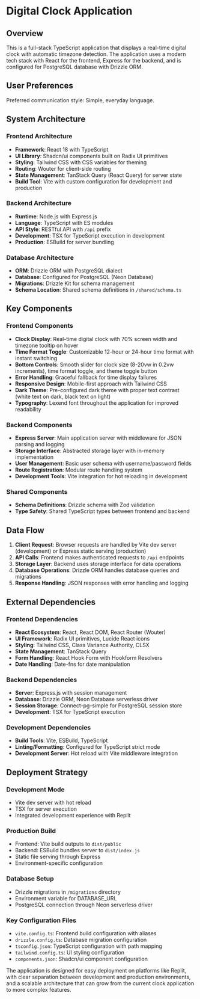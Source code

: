 # Digital Clock Application

## Overview

This is a full-stack TypeScript application that displays a real-time digital clock with automatic timezone detection. The application uses a modern tech stack with React for the frontend, Express for the backend, and is configured for PostgreSQL database with Drizzle ORM.

## User Preferences

Preferred communication style: Simple, everyday language.

## System Architecture

### Frontend Architecture
- **Framework**: React 18 with TypeScript
- **UI Library**: Shadcn/ui components built on Radix UI primitives
- **Styling**: Tailwind CSS with CSS variables for theming
- **Routing**: Wouter for client-side routing
- **State Management**: TanStack Query (React Query) for server state
- **Build Tool**: Vite with custom configuration for development and production

### Backend Architecture
- **Runtime**: Node.js with Express.js
- **Language**: TypeScript with ES modules
- **API Style**: RESTful API with `/api` prefix
- **Development**: TSX for TypeScript execution in development
- **Production**: ESBuild for server bundling

### Database Architecture
- **ORM**: Drizzle ORM with PostgreSQL dialect
- **Database**: Configured for PostgreSQL (Neon Database)
- **Migrations**: Drizzle Kit for schema management
- **Schema Location**: Shared schema definitions in `/shared/schema.ts`

## Key Components

### Frontend Components
- **Clock Display**: Real-time digital clock with 70% screen width and timezone tooltip on hover
- **Time Format Toggle**: Customizable 12-hour or 24-hour time format with instant switching
- **Bottom Controls**: Smooth slider for clock size (8-20vw in 0.2vw increments), time format toggle, and theme toggle button
- **Error Handling**: Graceful fallback for time display failures
- **Responsive Design**: Mobile-first approach with Tailwind CSS
- **Dark Theme**: Pre-configured dark theme with proper text contrast (white text on dark, black text on light)
- **Typography**: Lexend font throughout the application for improved readability

### Backend Components
- **Express Server**: Main application server with middleware for JSON parsing and logging
- **Storage Interface**: Abstracted storage layer with in-memory implementation
- **User Management**: Basic user schema with username/password fields
- **Route Registration**: Modular route handling system
- **Development Tools**: Vite integration for hot reloading in development

### Shared Components
- **Schema Definitions**: Drizzle schema with Zod validation
- **Type Safety**: Shared TypeScript types between frontend and backend

## Data Flow

1. **Client Request**: Browser requests are handled by Vite dev server (development) or Express static serving (production)
2. **API Calls**: Frontend makes authenticated requests to `/api` endpoints
3. **Storage Layer**: Backend uses storage interface for data operations
4. **Database Operations**: Drizzle ORM handles database queries and migrations
5. **Response Handling**: JSON responses with error handling and logging

## External Dependencies

### Frontend Dependencies
- **React Ecosystem**: React, React DOM, React Router (Wouter)
- **UI Framework**: Radix UI primitives, Lucide React icons
- **Styling**: Tailwind CSS, Class Variance Authority, CLSX
- **State Management**: TanStack Query
- **Form Handling**: React Hook Form with Hookform Resolvers
- **Date Handling**: Date-fns for date manipulation

### Backend Dependencies
- **Server**: Express.js with session management
- **Database**: Drizzle ORM, Neon Database serverless driver
- **Session Storage**: Connect-pg-simple for PostgreSQL session store
- **Development**: TSX for TypeScript execution

### Development Dependencies
- **Build Tools**: Vite, ESBuild, TypeScript
- **Linting/Formatting**: Configured for TypeScript strict mode
- **Development Server**: Hot reload with Vite middleware integration

## Deployment Strategy

### Development Mode
- Vite dev server with hot reload
- TSX for server execution
- Integrated development experience with Replit

### Production Build
- Frontend: Vite build outputs to `dist/public`
- Backend: ESBuild bundles server to `dist/index.js`
- Static file serving through Express
- Environment-specific configuration

### Database Setup
- Drizzle migrations in `/migrations` directory
- Environment variable for DATABASE_URL
- PostgreSQL connection through Neon serverless driver

### Key Configuration Files
- `vite.config.ts`: Frontend build configuration with aliases
- `drizzle.config.ts`: Database migration configuration
- `tsconfig.json`: TypeScript configuration with path mapping
- `tailwind.config.ts`: UI styling configuration
- `components.json`: Shadcn/ui component configuration

The application is designed for easy deployment on platforms like Replit, with clear separation between development and production environments, and a scalable architecture that can grow from the current clock application to more complex features.